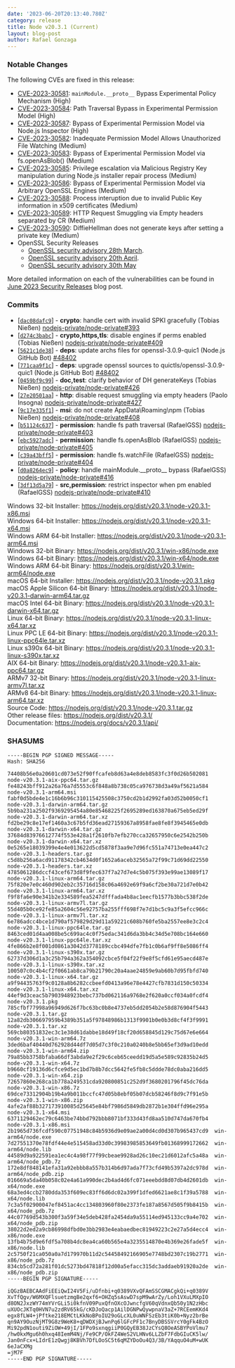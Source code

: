 ```yaml
---
date: '2023-06-20T20:13:40.780Z'
category: release
title: Node v20.3.1 (Current)
layout: blog-post
author: Rafael Gonzaga
---
```


### Notable Changes

The following CVEs are fixed in this release:

- [CVE-2023-30581](https://cve.mitre.org/cgi-bin/cvename.cgi?name=CVE-2023-30581): `mainModule.__proto__` Bypass Experimental Policy Mechanism (High)
- [CVE-2023-30584](https://cve.mitre.org/cgi-bin/cvename.cgi?name=CVE-2023-30584): Path Traversal Bypass in Experimental Permission Model (High)
- [CVE-2023-30587](https://cve.mitre.org/cgi-bin/cvename.cgi?name=CVE-2023-30587): Bypass of Experimental Permission Model via Node.js Inspector (High)
- [CVE-2023-30582](https://cve.mitre.org/cgi-bin/cvename.cgi?name=CVE-2023-30582): Inadequate Permission Model Allows Unauthorized File Watching (Medium)
- [CVE-2023-30583](https://cve.mitre.org/cgi-bin/cvename.cgi?name=CVE-2023-30583): Bypass of Experimental Permission Model via fs.openAsBlob() (Medium)
- [CVE-2023-30585](https://cve.mitre.org/cgi-bin/cvename.cgi?name=CVE-2023-30585): Privilege escalation via Malicious Registry Key manipulation during Node.js installer repair process (Medium)
- [CVE-2023-30586](https://cve.mitre.org/cgi-bin/cvename.cgi?name=CVE-2023-30586): Bypass of Experimental Permission Model via Arbitrary OpenSSL Engines (Medium)
- [CVE-2023-30588](https://cve.mitre.org/cgi-bin/cvename.cgi?name=CVE-2023-30588): Process interuption due to invalid Public Key information in x509 certificates (Medium)
- [CVE-2023-30589](https://cve.mitre.org/cgi-bin/cvename.cgi?name=CVE-2023-30589): HTTP Request Smuggling via Empty headers separated by CR (Medium)
- [CVE-2023-30590](https://cve.mitre.org/cgi-bin/cvename.cgi?name=CVE-2023-30590): DiffieHellman does not generate keys after setting a private key (Medium)
- OpenSSL Security Releases
  - [OpenSSL security advisory 28th March](https://www.openssl.org/news/secadv/20230328.txt).
  - [OpenSSL security advisory 20th April](https://www.openssl.org/news/secadv/20230420.txt).
  - [OpenSSL security advisory 30th May](https://www.openssl.org/news/secadv/20230530.txt)

More detailed information on each of the vulnerabilities can be found in [June 2023 Security Releases](/blog/vulnerability/june-2023-security-releases/) blog post.

### Commits

- \[[`dac08dafc9`](https://github.com/nodejs/node/commit/dac08dafc9)] - **crypto**: handle cert with invalid SPKI gracefully (Tobias Nießen) [nodejs-private/node-private#393](https://github.com/nodejs-private/node-private/pull/393)
- \[[`d274c3babc`](https://github.com/nodejs/node/commit/d274c3babc)] - **crypto,https,tls**: disable engines if perms enabled (Tobias Nießen) [nodejs-private/node-private#409](https://github.com/nodejs-private/node-private/pull/409)
- \[[`5621c1de38`](https://github.com/nodejs/node/commit/5621c1de38)] - **deps**: update archs files for openssl-3.0.9-quic1 (Node.js GitHub Bot) [#48402](https://github.com/nodejs/node/pull/48402)
- \[[`771caa9f1c`](https://github.com/nodejs/node/commit/771caa9f1c)] - **deps**: upgrade openssl sources to quictls/openssl-3.0.9-quic1 (Node.js GitHub Bot) [#48402](https://github.com/nodejs/node/pull/48402)
- \[[`0459bf9c99`](https://github.com/nodejs/node/commit/0459bf9c99)] - **doc,test**: clarify behavior of DH generateKeys (Tobias Nießen) [nodejs-private/node-private#426](https://github.com/nodejs-private/node-private/pull/426)
- \[[`27e20501aa`](https://github.com/nodejs/node/commit/27e20501aa)] - **http**: disable request smuggling via empty headers (Paolo Insogna) [nodejs-private/node-private#427](https://github.com/nodejs-private/node-private/pull/427)
- \[[`9c17e335f1`](https://github.com/nodejs/node/commit/9c17e335f1)] - **msi**: do not create AppData\Roaming\npm (Tobias Nießen) [nodejs-private/node-private#408](https://github.com/nodejs-private/node-private/pull/408)
- \[[`b51124c637`](https://github.com/nodejs/node/commit/b51124c637)] - **permission**: handle fs path traversal (RafaelGSS) [nodejs-private/node-private#403](https://github.com/nodejs-private/node-private/pull/403)
- \[[`ebc5927adc`](https://github.com/nodejs/node/commit/ebc5927adc)] - **permission**: handle fs.openAsBlob (RafaelGSS) [nodejs-private/node-private#405](https://github.com/nodejs-private/node-private/pull/405)
- \[[`c39a43bff5`](https://github.com/nodejs/node/commit/c39a43bff5)] - **permission**: handle fs.watchFile (RafaelGSS) [nodejs-private/node-private#404](https://github.com/nodejs-private/node-private/pull/404)
- \[[`d0a8264ec9`](https://github.com/nodejs/node/commit/d0a8264ec9)] - **policy**: handle mainModule.\_\_proto\_\_ bypass (RafaelGSS) [nodejs-private/node-private#416](https://github.com/nodejs-private/node-private/pull/416)
- \[[`3df13d5a79`](https://github.com/nodejs/node/commit/3df13d5a79)] - **src,permission**: restrict inspector when pm enabled (RafaelGSS) [nodejs-private/node-private#410](https://github.com/nodejs-private/node-private/pull/410)

Windows 32-bit Installer: https://nodejs.org/dist/v20.3.1/node-v20.3.1-x86.msi \
Windows 64-bit Installer: https://nodejs.org/dist/v20.3.1/node-v20.3.1-x64.msi \
Windows ARM 64-bit Installer: https://nodejs.org/dist/v20.3.1/node-v20.3.1-arm64.msi \
Windows 32-bit Binary: https://nodejs.org/dist/v20.3.1/win-x86/node.exe \
Windows 64-bit Binary: https://nodejs.org/dist/v20.3.1/win-x64/node.exe \
Windows ARM 64-bit Binary: https://nodejs.org/dist/v20.3.1/win-arm64/node.exe \
macOS 64-bit Installer: https://nodejs.org/dist/v20.3.1/node-v20.3.1.pkg \
macOS Apple Silicon 64-bit Binary: https://nodejs.org/dist/v20.3.1/node-v20.3.1-darwin-arm64.tar.gz \
macOS Intel 64-bit Binary: https://nodejs.org/dist/v20.3.1/node-v20.3.1-darwin-x64.tar.gz \
Linux 64-bit Binary: https://nodejs.org/dist/v20.3.1/node-v20.3.1-linux-x64.tar.xz \
Linux PPC LE 64-bit Binary: https://nodejs.org/dist/v20.3.1/node-v20.3.1-linux-ppc64le.tar.xz \
Linux s390x 64-bit Binary: https://nodejs.org/dist/v20.3.1/node-v20.3.1-linux-s390x.tar.xz \
AIX 64-bit Binary: https://nodejs.org/dist/v20.3.1/node-v20.3.1-aix-ppc64.tar.gz \
ARMv7 32-bit Binary: https://nodejs.org/dist/v20.3.1/node-v20.3.1-linux-armv7l.tar.xz \
ARMv8 64-bit Binary: https://nodejs.org/dist/v20.3.1/node-v20.3.1-linux-arm64.tar.xz \
Source Code: https://nodejs.org/dist/v20.3.1/node-v20.3.1.tar.gz \
Other release files: https://nodejs.org/dist/v20.3.1/ \
Documentation: https://nodejs.org/docs/v20.3.1/api/

### SHASUMS

```
-----BEGIN PGP SIGNED MESSAGE-----
Hash: SHA256

74408b56e0a20601cd073e52f90ffcafeb8d63a4e8deb8583fc3f0d26b502081  node-v20.3.1-aix-ppc64.tar.gz
fe48243bff912a26a76a7d5553c6f848a8b738c05ca976738d3a49af5621a584  node-v20.3.1-arm64.msi
fabf0d5bde4e1c16b6b96c310115425508c3750cd2b1d2992fa03d52b0050cf1  node-v20.3.1-darwin-arm64.tar.gz
5b9ba231a2502f9369295454a80e85468225f2695289ed163870a675eb5ed29f  node-v20.3.1-darwin-arm64.tar.xz
fd2be29c8e17ef1460a3c67b5fd36ead27159367a8958fae8fe8f3945465e0db  node-v20.3.1-darwin-x64.tar.gz
37684d83976612774f553e428a1f2610fb7efb270cca32657950c6e2542b250b  node-v20.3.1-darwin-x64.tar.xz
0e5265e18039399e4e4e013622d5cd5878f3aa9e7d96fc551a74713e0ea447c2  node-v20.3.1-headers.tar.gz
c5d8b256a6acd91178342cb4634d0f1652a6aceb32565a72f99c71d69dd22550  node-v20.3.1-headers.tar.xz
4785061286dccf43cef673d8f9fec637f7a27d7e4c5b075f393e99ae13089f17  node-v20.3.1-linux-arm64.tar.gz
75f820e7e0c460d902eb2c35716d158c06a4692e69f9a6cf2be30a721d7e0b42  node-v20.3.1-linux-arm64.tar.xz
f9f8fa6e90e341b2e334589fea5247dfffada4b8ac1eecfb1577b3bbc538f2de  node-v20.3.1-linux-armv7l.tar.gz
55d405b0ce92fe85a2604c56e92757ba255fff698f7e7d1bc5c9a3f5efcc966c  node-v20.3.1-linux-armv7l.tar.xz
6e786adcc4bce1d790af579829d29d11a59221c608b760fe5ba2557ee8e3c2c4  node-v20.3.1-linux-ppc64le.tar.gz
8463ced01d4aa008be5c699ac4c0f75edac341d6da3bb4c34d5e708bc164e660  node-v20.3.1-linux-ppc64le.tar.xz
4fe866b2e8f001d0861a3042d3778189ccbc494dfe7fb1c0b6af9ff8e5086ff4  node-v20.3.1-linux-s390x.tar.gz
62737d306d1a3c25b794a362a354092cbce5f04f22f9e8f5cfd61e95aecd487e  node-v20.3.1-linux-s390x.tar.xz
100507c0c4b4cf2f0661ab8ca79b21790c20a4aae24859e9ab60b7d95fbfd740  node-v20.3.1-linux-x64.tar.gz
a9f94435763f9c0128a8b6282ccbeefd0413a96e78e4427cfb7831d150c50334  node-v20.3.1-linux-x64.tar.xz
44ef9d3ceac5b7903948923bebc737bd062116a9768e2f620a0ccf034a0fcdf4  node-v20.3.1.pkg
785cfbf77998a96949d626f7bc63bc0b8e4737eb5dd2054b2e58d876904f5443  node-v20.3.1.tar.gz
12a82db306697959b4389b351a5f97848986b1313f9901b0e0b3d8cf4f3f9991  node-v20.3.1.tar.xz
569cb80351832ec3c1e38d61dabbe18d49f18cf20d658845d129c75d67e6e664  node-v20.3.1-win-arm64.7z
3ded6baf40440d762928d44df7d05d7c3f0c210a0240b8e5bb65ef3d9ad10edd  node-v20.3.1-win-arm64.zip
79a85bb3758bfaba66df3abda9e2f29c6ceb65ceedd19d5a5e589c92835b24d5  node-v20.3.1-win-x64.7z
b9660cf19136d6cfce9d5ec1bd7b8b7dcc5642fe5fb8c5ddde78dc0aba216dd5  node-v20.3.1-win-x64.zip
72657860e268ca1b778a249531cda920800851c252d9f3680201796f45dc76da  node-v20.3.1-win-x86.7z
69dce73312904b19b4a9b011bccfc47d05b8ebf05b07dcb58246f8d9c7f91e5b  node-v20.3.1-win-x86.zip
4afe2af88b327173910085d25645e84bf7986d5849db2872b1e304ffd96e295a  node-v20.3.1-x64.msi
6371129462ec79c6463be74bbd792bbb8071bf333d43fd8aa510d747da670fb4  node-v20.3.1-x86.msi
2b1965d736fcdf590c07751948c84b5936d9e09ae2a00d4cd0d307b965437cd9  win-arm64/node.exe
7d27551370e78fdf44e4e515458ad33d0c39983985853649fb01368999172662  win-arm64/node.lib
44589d9a922591ea1ec4c4a98f77f99cbeae9928ad26c10ec21d6012afc5a48a  win-arm64/node_pdb.7z
172e8df848141efa31a92ebbb8a557b314b6d97ada7f73cfd49b5397a2dc978d  win-arm64/node_pdb.zip
016669a5da40b058c02e4a61a990dec2b4ad4d6fc071eeebdd8d07db4d2601db  win-x64/node.exe
68a3ed4ccb2780dda353f609ec83ff6d6dc02a399f1dfed6621ae8c1f39a5788  win-x64/node.lib
7c3a5f02900047ef8451ac4cc134803960f80e2373fe187a8567d505f9b8415b  win-x64/node_pdb.7z
44c07769d543b300f3a59f34e5deb428fa2454da9a55114ed945133cc9a4e702  win-x64/node_pdb.zip
38022d2ed2a9cb86998dfbd0e3bb2983e4eabaedbec81949223c2e27a5d4ecc4  win-x86/node.exe
13fb4b75d9e6fdf5a708b4dc8ea4ca60b565e4a3235514870e4b369e26fade5f  win-x86/node.lib
2c5750f21ca050a0a7d179970b11d2c54458492166905e7748bd2307c19b2771  win-x86/node_pdb.7z
834cb5cd72a281f01dc5273bd47818f12d00a5efacc315dc3addaeb91920a2de  win-x86/node_pdb.zip
-----BEGIN PGP SIGNATURE-----

iQGzBAEBCAAdFiEEiQwI24V5Fi/uDfnbi+q0389VXvQFAmSSCGMACgkQi+q0389V
XvTfQgv/W6MXQFlsuetzmgBe2qxf6+OHZq5sAswD7spM9wArZy/Loh1VXuLMXpIO
d8ON2JxzWY74mYVrGLi5i0kfnV09PuxQfnOXcOJwncfgV60qVdnxQb50y1N2zHbc
uXUOcJKTq0HVN7u2zdRV65kG/cKDJoQacp1AilDGNPwQywpnaV3aZ+7RCEemKKd4
egx8fLW4+jPftke218EMCtLKkNoBPoIU29oGLcXL0uWNFSzEb3tiK0b+Nyz2brBe
qn9AY9OuzNjMT9G8z9WeK8+qDWDXjBJwnPq6lGFcPF1c7BnyDBSSVrcY0gFk4BzO
Mi92pdN1outi9ZiOW+49jI/1FPo9sxnqgiiP0GQyEB38JzCYsQ8OeASBYPoVlmu7
/hw0kxMgu6h0hxq48IemM4Nj/Fe9CP/OkFZ4WeS2VLHNv6LLZbF7FdbGIuCK5lw/
Jan0nFcx+LIdrE1zQwgj8KBVh7DfLOoSC5t6qMZYDoOu4Q3/3B/YAqquO4uM+wUK
6eJaCXMg
=jM7F
-----END PGP SIGNATURE-----

```
